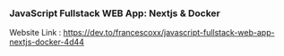 ### JavaScript Fullstack WEB App: Nextjs & Docker

Website Link : https://dev.to/francescoxx/javascript-fullstack-web-app-nextjs-docker-4d44
